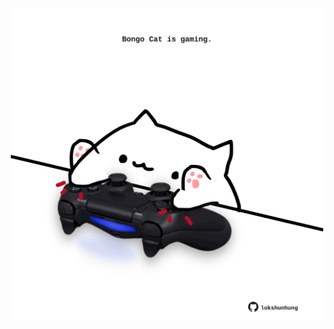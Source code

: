 <!-- built at 14/04/2025, 16:00:45 UTC -->
<p align="center">
  <img width="500" height="500" src="./ReadmeImage.svg">
</p>
